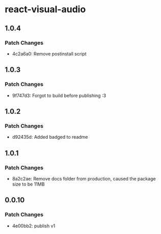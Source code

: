 # react-visual-audio

## 1.0.4

### Patch Changes

- 4c2a6a0: Remove postinstall script

## 1.0.3

### Patch Changes

- 9f747d3: Forgot to build before publishing :3

## 1.0.2

### Patch Changes

- d92435d: Added badged to readme

## 1.0.1

### Patch Changes

- 8a2c2ae: Remove docs folder from production, caused the package size to be 11MB

## 0.0.10

### Patch Changes

- 4e00bb2: publish v1
